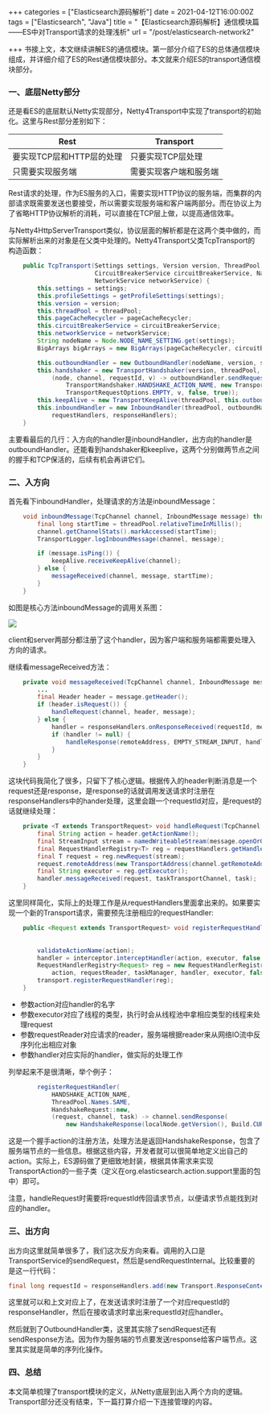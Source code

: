 +++
categories = ["Elasticsearch源码解析"]
date = 2021-04-12T16:00:00Z
tags = ["Elasticsearch", "Java"]
title = "【Elasticsearch源码解析】通信模块篇——ES中对Transport请求的处理浅析"
url = "/post/elasticsearch-network2"

+++
书接上文，本文继续讲解ES的通信模块。第一部分介绍了ES的总体通信模块组成，并详细介绍了ES的Rest通信模块部分。本文就来介绍ES的transport通信模块部分。

### 一、底层Netty部分

还是看ES的底层默认Netty实现部分，Netty4Transport中实现了transport的初始化。这里与Rest部分差别如下：

| Rest | Transport |
| --- | --- |
| 要实现TCP层和HTTP层的处理 | 只要实现TCP层处理 |
| 只需要实现服务端 | 需要实现客户端和服务端 |

Rest请求的处理，作为ES服务的入口，需要实现HTTP协议的服务端，而集群的内部请求既需要发送也要接受，所以需要实现服务端和客户端两部分。而在协议上为了省略HTTP协议解析的消耗，可以直接在TCP层上做，以提高通信效率。

与Netty4HttpServerTransport类似，协议层面的解析都是在这两个类中做的，而实际解析出来的对象是在父类中处理的。Netty4Transport父类TcpTransport的构造函数：

```java
    public TcpTransport(Settings settings, Version version, ThreadPool threadPool, PageCacheRecycler pageCacheRecycler,
                        CircuitBreakerService circuitBreakerService, NamedWriteableRegistry namedWriteableRegistry,
                        NetworkService networkService) {
        this.settings = settings;
        this.profileSettings = getProfileSettings(settings);
        this.version = version;
        this.threadPool = threadPool;
        this.pageCacheRecycler = pageCacheRecycler;
        this.circuitBreakerService = circuitBreakerService;
        this.networkService = networkService;
        String nodeName = Node.NODE_NAME_SETTING.get(settings);
        BigArrays bigArrays = new BigArrays(pageCacheRecycler, circuitBreakerService, CircuitBreaker.IN_FLIGHT_REQUESTS);

        this.outboundHandler = new OutboundHandler(nodeName, version, statsTracker, threadPool, bigArrays);
        this.handshaker = new TransportHandshaker(version, threadPool,
            (node, channel, requestId, v) -> outboundHandler.sendRequest(node, channel, requestId,
                TransportHandshaker.HANDSHAKE_ACTION_NAME, new TransportHandshaker.HandshakeRequest(version),
                TransportRequestOptions.EMPTY, v, false, true));
        this.keepAlive = new TransportKeepAlive(threadPool, this.outboundHandler::sendBytes);
        this.inboundHandler = new InboundHandler(threadPool, outboundHandler, namedWriteableRegistry, handshaker, keepAlive,
            requestHandlers, responseHandlers);
    }
```

主要看最后的几行：入方向的handler是inboundHandler，出方向的handler是outboundHandler。还能看到handshaker和keeplive，这两个分别做两节点之间的握手和TCP保活的，后续有机会再讲它们。

### 二、入方向

首先看下inboundHandler，处理请求的方法是inboundMessage：

```java
    void inboundMessage(TcpChannel channel, InboundMessage message) throws Exception {
        final long startTime = threadPool.relativeTimeInMillis();
        channel.getChannelStats().markAccessed(startTime);
        TransportLogger.logInboundMessage(channel, message);

        if (message.isPing()) {
            keepAlive.receiveKeepAlive(channel);
        } else {
            messageReceived(channel, message, startTime);
        }
    }
```

如图是核心方法inboundMessage的调用关系图：

![](/images/2021-04-18-10-17-22.png)

client和server两部分都注册了这个handler，因为客户端和服务端都需要处理入方向的请求。

继续看messageReceived方法：

```java
    private void messageReceived(TcpChannel channel, InboundMessage message, long startTime) throws IOException {
		...
        final Header header = message.getHeader();
		if (header.isRequest()) {
			handleRequest(channel, header, message);
		} else {
			handler = responseHandlers.onResponseReceived(requestId, messageListener);
			if (handler != null) {
				handleResponse(remoteAddress, EMPTY_STREAM_INPUT, handler);
			}
		}
	}
```

这块代码我简化了很多，只留下了核心逻辑。根据传入的header判断消息是一个request还是response，是response的话就调用发送请求时注册在responseHandlers中的hander处理，这里会跟一个requestId对应，是request的话就继续处理：

```java
    private <T extends TransportRequest> void handleRequest(TcpChannel channel, Header header, InboundMessage message) throws IOException {
        final String action = header.getActionName();
        final StreamInput stream = namedWriteableStream(message.openOrGetStreamInput());
        final RequestHandlerRegistry<T> reg = requestHandlers.getHandler(action);
        final T request = reg.newRequest(stream);
        request.remoteAddress(new TransportAddress(channel.getRemoteAddress()));
        final String executor = reg.getExecutor();
        handler.messageReceived(request, taskTransportChannel, task);
    }
```

这里同样简化，实际上的处理工作是从requestHandlers里面拿出来的。如果要实现一个新的Transport请求，需要预先注册相应的requestHandler:

```java
    public <Request extends TransportRequest> void registerRequestHandler(String action, String executor,
                                                                          Writeable.Reader<Request> requestReader,
                                                                          TransportRequestHandler<Request> handler) {
        validateActionName(action);
        handler = interceptor.interceptHandler(action, executor, false, handler);
        RequestHandlerRegistry<Request> reg = new RequestHandlerRegistry<>(
            action, requestReader, taskManager, handler, executor, false, true);
        transport.registerRequestHandler(reg);
    }
```

* 参数action对应handler的名字
* 参数executor对应了线程的类型，执行时会从线程池中拿相应类型的线程来处理request
* 参数requestReader对应请求的reader，服务端根据reader来从网络IO流中反序列化出相应对象
* 参数handler对应实际的handler，做实际的处理工作

列举起来不是很清晰，举个例子：

```java
        registerRequestHandler(
            HANDSHAKE_ACTION_NAME,
            ThreadPool.Names.SAME,
            HandshakeRequest::new,
            (request, channel, task) -> channel.sendResponse(
                new HandshakeResponse(localNode.getVersion(), Build.CURRENT.hash(), localNode, clusterName)));
```

这是一个握手action的注册方法，处理方法是返回HandshakeResponse，包含了服务端节点的一些信息。根据这些内容，开发者就可以很简单地定义出自己的action。实际上，ES源码做了更细致地封装，根据具体需求来实现TransportAction的一些子类（定义在org.elasticsearch.action.support里面的包中）即可。

注意，handleRequest时需要将requestId传回请求节点，以便请求节点能找到对应的handler。

### 三、出方向

出方向这里就简单很多了，我们这次反方向来看。调用的入口是TransportService的sendRequest，然后是sendRequestInternal。比较重要的是这一行代码：

```java
final long requestId = responseHandlers.add(new Transport.ResponseContext<>(responseHandler, connection, action));
```

这里就可以和上文对应上了，在发送请求时注册了一个对应requestId的responseHandler，然后在接收请求时拿出来requestId对应handler。

然后就到了OutboundHandler类，这里其实除了sendRequest还有sendResponse方法。因为作为服务端的节点要发送response给客户端节点。这里其实就是简单的序列化操作。

### 四、总结

本文简单梳理了transport模块的定义，从Netty底层到出入两个方向的逻辑。Transport部分还没有结束，下一篇打算介绍一下连接管理的内容。